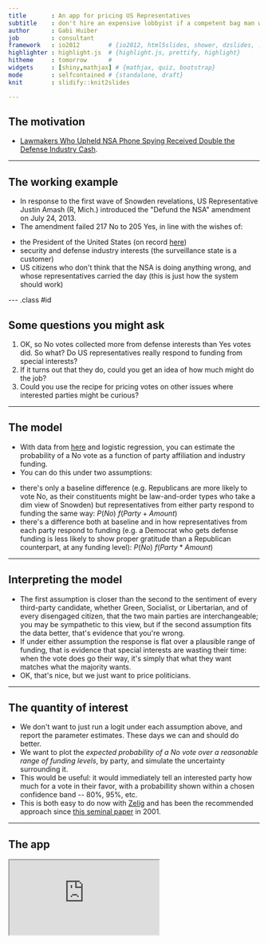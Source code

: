 ```yaml
---
title       : An app for pricing US Representatives
subtitle    : don't hire an expensive lobbyist if a competent bag man will do
author      : Gabi Huiber
job         : consultant
framework   : io2012        # {io2012, html5slides, shower, dzslides, ...}
highlighter : highlight.js  # {highlight.js, prettify, highlight}
hitheme     : tomorrow      # 
widgets     : [shiny,mathjax] # {mathjax, quiz, bootstrap}
mode        : selfcontained # {standalone, draft}
knit        : slidify::knit2slides

--- 
```


## The motivation

* [Lawmakers Who Upheld NSA Phone Spying Received Double the Defense Industry Cash](http://www.wired.com/2013/07/money-nsa-vote/).

---

## The working example

* In response to the first wave of Snowden revelations, US Representative Justin Amash (R, Mich.) introduced the "Defund the NSA" amendment on July 24, 2013.
* The amendment failed 217 No to 205 Yes, in line with the wishes of:
 - the President of the United States (on record  [here](http://www.businessinsider.com/amash-amendment-nsa-white-house-obama-veto-2013-7))
 - security and defense industry interests (the surveillance state is a customer)
 - US citizens who don't think that the NSA is doing anything wrong, and whose representatives carried the day (this is just how the system should work)

--- .class #id 

## Some questions you might ask

1. OK, so No votes collected more from defense interests than Yes votes did. So what? Do US representatives really respond to funding from special interests?
1. If it turns out that they do, could you get an idea of how much might do the job?
3. Could you use the recipe for pricing votes on other issues where interested parties might be curious?

---

## The model

* With data from [here](http://maplight.org/us-congress/bill/113-hr-2397/1742215/contributions-by-vote?sort=asc&order=$%20From%20Interest%20Groups%3Cbr%20/%3EThat%20Opposed&party[D]=D&party[R]=R&party[I]=I&vote[AYE]=AYE&vote[NOE]=NOE&vote[NV]=NV&voted_with[with]=with&voted_with[not-with]=not-with&state=&custom_from=01/01/2011&custom_to=12/31/2012&all_pols=1&uid=44999&interests-support=&interests-oppose=D2000-D3000-D5000-D9000-D4000-D0000-D6000&from=01-01-2011&to=12-31-2012&source=pacs-nonpacs&campaign=congressional) and logistic regression, you can estimate the probability of a No vote as a function of party affiliation and industry funding.
* You can do this under two assumptions: 
 - there's only a baseline difference (e.g. Republicans are more likely to vote No, as their constituents might be law-and-order types who take a dim view of Snowden) but representatives from either party respond to funding the same way: $P(No) ~ f(Party + Amount)$
 - there's a difference both at baseline and in how representatives from each party respond to funding (e.g. a Democrat who gets defense funding is less likely to show proper gratitude than a Republican counterpart, at any funding level): $P(No) ~ f(Party * Amount)$


--- 

## Interpreting the model

* The first assumption is closer than the second to the sentiment of every third-party candidate, whether Green, Socialist, or Libertarian, and of every disengaged citizen, that the two main parties are interchangeable; you may be sympathetic to this view, but if the second assumption fits the data better, that's evidence that you're wrong.
* If under either assumption the response is flat over a plausible range of funding, that is evidence that special interests are wasting their time: when the vote does go their way, it's simply that what they want matches what the majority wants. 
* OK, that's nice, but we just want to price politicians.

---

## The quantity of interest

* We don't want to just run a logit under each assumption above, and report the parameter estimates. These days we can and should do better.
* We want to plot the _expected probability of a No vote over a reasonable range of funding levels_, by party, and simulate the uncertainty surrounding it.
* This would be useful: it would immediately tell an interested party how much for a vote in their favor, with a probabillity shown within a chosen confidence band -- 80%, 95%, etc.
* This is both easy to do now with [Zelig](http://zeligproject.org/) and has been the recommended approach since [this seminal paper](http://gking.harvard.edu/files/abs/making-abs.shtml) in 2001.

---

## The app

<iframe src=https://ghuiber.shinyapps.io/Amash/></iframe>


